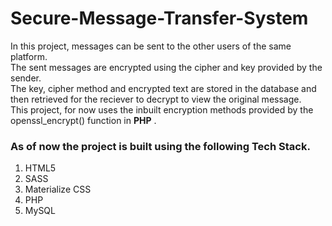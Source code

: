 # Secure-Message-Transfer-System

In this project, messages can be sent to the other users of the same platform.   
The sent messages are encrypted using the cipher and key provided by the sender.   
The key, cipher method and encrypted text are stored in the database and then retrieved for the reciever to decrypt to view the original message.   
This project, for now uses the inbuilt encryption methods provided by the openssl_encrypt() function in __PHP__ .   

### As of now the project is built using the following Tech Stack.
1. HTML5
1. SASS
1. Materialize CSS
1. PHP
1. MySQL